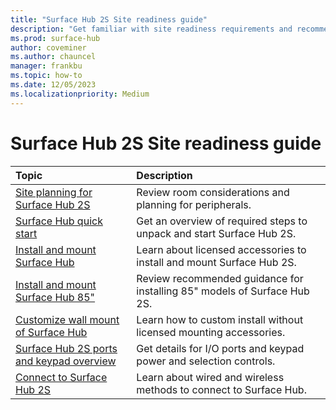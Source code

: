 ```yaml
---
title: "Surface Hub 2S Site readiness guide"
description: "Get familiar with site readiness requirements and recommendations for Surface Hub 2S."
ms.prod: surface-hub
author: coveminer
ms.author: chauncel
manager: frankbu
ms.topic: how-to
ms.date: 12/05/2023
ms.localizationpriority: Medium
---
```


# Surface Hub 2S Site readiness guide

| Topic | Description |
|:-------|:-------|
| [Site planning for Surface Hub 2S](surface-hub-site-planning.md) | Review room considerations and planning for peripherals. |
| [Surface Hub quick start](surface-hub-2s-quick-start.md) | Get an overview of required steps to unpack and start Surface Hub 2S. |
| [Install and mount Surface Hub](surface-hub-install-mount.md) | Learn about licensed accessories to install and mount Surface Hub 2S. |
| [Install and mount Surface Hub 85"](surface-hub-install-mount.md) | Review recommended guidance for installing 85" models of Surface Hub 2S. |
| [Customize wall mount of Surface Hub](surface-hub-2s-custom-install.md) | Learn how to custom install without licensed mounting accessories.|
| [Surface Hub 2S ports and keypad overview](surface-hub-2s-port-keypad-overview.md) | Get details for I/O ports and keypad power and selection controls. |
| [Connect to Surface Hub 2S](surface-hub-2s-connect.md) | Learn about wired and wireless methods to connect to Surface Hub.|
